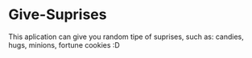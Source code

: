 # Give-Suprises
This aplication can give you random tipe of suprises, such as: candies, hugs, minions, fortune cookies :D
